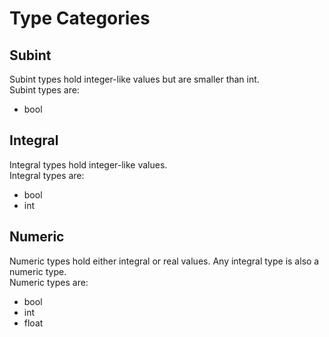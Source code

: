 # Type Categories

## Subint
Subint types hold integer-like values but are smaller than int.  
Subint types are: 
- bool

## Integral
Integral types hold integer-like values.  
Integral types are: 
- bool
- int 

## Numeric
Numeric types hold either integral or real values. 
Any integral type is also a numeric type.  
Numeric types are:
- bool
- int
- float
